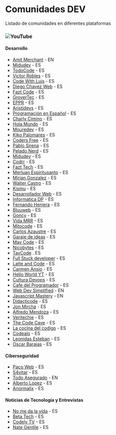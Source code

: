 # Comunidades DEV

Listado de comunidades en diferentes plataformas

### ![YouTube](https://img.shields.io/badge/YouTube-%23FF0000.svg?style=for-the-badge&logo=YouTube&logoColor=white)

#### Desarrollo

-   [Amit Merchant](https://www.youtube.com/@AmitMerchant) - EN
-   [Midudev](https://www.youtube.com/@midulive) - ES
-   [TodoCode](https://www.youtube.com/@TodoCode) - ES
-   [Victor Robles](https://www.youtube.com/@victorroblesweb) - ES
-   [Code With Luis](https://www.youtube.com/@codewithluis) - ES
-   [Diego Chavez Web](https://www.youtube.com/@diegochavezweb715) - ES
-   [Fazt Code](https://www.youtube.com/@FaztCode) - ES
-   [GroverTec](https://www.youtube.com/@grovertec) - ES
-   [EPPR](https://www.youtube.com/@recurs1v0) - ES
-   [Aristidevs](https://www.youtube.com/@AristiDevs) - ES
-   [Programación en Español](https://www.youtube.com/@programacion-es) - ES
-   [Charly Cimino](https://www.youtube.com/@CharlyCimino) - ES
-   [Hola Mundo](https://www.youtube.com/@HolaMundoDev) - ES
-   [Mouredev](https://www.youtube.com/@mouredev) - ES
-   [Kiko Palomares](https://www.youtube.com/@kikopalomares) - ES
-   [Coders Free](https://www.youtube.com/@CodersFree) - ES
-   [Pablo Sirena](https://www.youtube.com/@pablosirera) - ES
-   [Pelado Nerd](https://www.youtube.com/@PeladoNerd) - ES
-   [Midudev](https://www.youtube.com/@midudev) - ES
-   [Codrr](https://www.youtube.com/@codrrdev) - ES
-   [Fazt Tech](https://www.youtube.com/@FaztTech) - ES 
-   [Merluan Espiritusanto](https://www.youtube.com/@marluanespiritusanto8458) - ES
-   [Mirian Gonzalez](https://www.youtube.com/@miriamgonp) - ES
-   [Walter Castro](https://www.youtube.com/@walterkstro) - ES
-   [Kismu](https://www.youtube.com/@Kismu) - ES
-   [Desarrollador Web](https://www.youtube.com/@deswebcom) - ES
-   [Informatica DP](https://www.youtube.com/@InformaticaDP) - ES
-   [Fernando Herrera](https://www.youtube.com/@DevTalles) - ES
-   [Bluuweb](https://www.youtube.com/@bluuweb) - ES
-   [Goncy](https://www.youtube.com/@goncypozzo) - ES
-   [Vida MRR](https://www.youtube.com/@vidamrr) - ES
-   [Mitocode](https://www.youtube.com/@MitoCode) - ES
-   [Carlos Azaustre](https://www.youtube.com/@CarlosAzaustre) - ES
-   [Garaje de ideas](https://www.youtube.com/@Garajedeideas) - ES
-   [May Code](https://www.youtube.com/@maycode) - ES
-   [Nicobytes](https://www.youtube.com/@nicobytes) - ES
-   [TavCode](https://www.youtube.com/@tavcode) . ES
-   [Full Stuck developer](https://www.youtube.com/@fullstuckdeveloper7694) - ES
-   [Latte and Code](https://www.youtube.com/@LatteAndCode) - ES
-   [Carmen Ansio](https://www.youtube.com/@CarmenAnsio) - ES
-   [Hello World YT](https://www.youtube.com/@helleworldyt) - ES
-   [Cultura Devops](https://www.youtube.com/@CulturaDevOps) - ES
-   [Cafe del Programador](https://www.youtube.com/@cafedelprogramador) - ES
-   [Web Dev Simplified](https://www.youtube.com/@WebDevSimplified) - EN
-   [Javascript Mastery](https://www.youtube.com/@javascriptmastery) - EN
-   [Didacticode](https://www.youtube.com/@didacticode) - ES
-   [Jon Mircha](https://www.youtube.com/@jonmircha) - ES
-   [Alfredo Mendoza](https://www.youtube.com/@alfredoMenCap) - ES
-   [Veritechie](https://www.youtube.com/@veritechie) - ES
-   [The Code Cave](https://www.youtube.com/@TheCoderCave) - ES
-   [La cocina del codigo](https://www.youtube.com/@LaCocinadelCodigo) - ES
-   [Codealo](https://www.youtube.com/@CodealoDev) - ES
-   [Leonidas Esteban](https://www.youtube.com/@LeonidasEsteban) - ES
-   [Oscar Barajas](https://www.youtube.com/@gndx) - ES

#### Ciberseguridad

-   [Paco Web](https://www.youtube.com/@PacoWebdigital) - ES
-   [S4vitar](https://www.youtube.com/@S4vitar) - ES
-   [Todo Asegurado](https://www.youtube.com/@AllThingsSecured) - EN
-   [Alberto Lopez](https://www.youtube.com/@AlbertoLopezVLOG) - ES
-   [Anormalix](https://www.youtube.com/@anormalix) - ES

#### Noticias de Tecnología y Entrevistas

-   [No me da la vida](https://www.youtube.com/@Nomedalavida) - ES
-   [Beta Tech](https://www.youtube.com/@BettaTech) - ES
-   [Codely TV](https://www.youtube.com/@CodelyTV) - ES
-   [Nate Gentile](https://www.youtube.com/@NateGentile7) - ES



